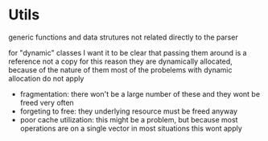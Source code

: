 # Utils

generic functions and data strutures not related directly to the parser

for "dynamic" classes I want it to be clear that passing them around is a reference not a copy
for this reason they are dynamically allocated, 
because of the nature of them most of the probelems with dynamic allocation do not apply
- fragmentation: there won't be a large number of these and they wont be freed very often
- forgeting to free: they underlying resource must be freed anyway
- poor cache utilization: this might be a problem, but because most operations are on a single vector in most situations this wont apply

